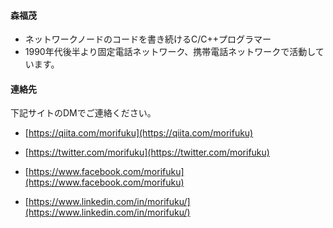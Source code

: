 #### 森福茂

* ネットワークノードのコードを書き続けるC/C++プログラマー
* 1990年代後半より固定電話ネットワーク、携帯電話ネットワークで活動しています。

#### 連絡先

下記サイトのDMでご連絡ください。

* [https://qiita.com/morifuku](https://qiita.com/morifuku)
* [https://twitter.com/morifuku](https://twitter.com/morifuku)

* [https://www.facebook.com/morifuku](https://www.facebook.com/morifuku)
* [https://www.linkedin.com/in/morifuku/](https://www.linkedin.com/in/morifuku/)

